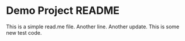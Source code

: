 # Demo Project README

This is a simple read.me file.
Another line.
Another update.
This is some new test code.